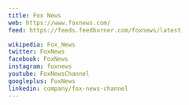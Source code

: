 ```yaml
---
title: Fox News
web: https://www.foxnews.com/
feed: https://feeds.feedburner.com/foxnews/latest

wikipedia: Fox_News
twitter: FoxNews
facebook: FoxNews
instagram: foxnews
youtube: FoxNewsChannel
googleplus: FoxNews
linkedin: company/fox-news-channel
---
```

